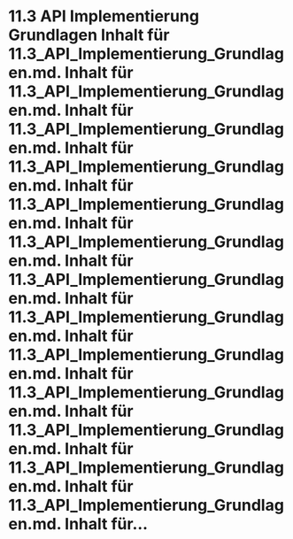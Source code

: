# 11.3 API Implementierung Grundlagen Inhalt für 11.3_API_Implementierung_Grundlagen.md. Inhalt für 11.3_API_Implementierung_Grundlagen.md. Inhalt für 11.3_API_Implementierung_Grundlagen.md. Inhalt für 11.3_API_Implementierung_Grundlagen.md. Inhalt für 11.3_API_Implementierung_Grundlagen.md. Inhalt für 11.3_API_Implementierung_Grundlagen.md. Inhalt für 11.3_API_Implementierung_Grundlagen.md. Inhalt für 11.3_API_Implementierung_Grundlagen.md. Inhalt für 11.3_API_Implementierung_Grundlagen.md. Inhalt für 11.3_API_Implementierung_Grundlagen.md. Inhalt für 11.3_API_Implementierung_Grundlagen.md. Inhalt für 11.3_API_Implementierung_Grundlagen.md. Inhalt für 11.3_API_Implementierung_Grundlagen.md. Inhalt für...